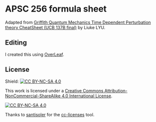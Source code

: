# APSC 256 formula sheet

Adapted from [Griffith Quantum Mechanics Time Dependent Perturbation theory CheatSheet (UCB 137B final)](https://www.overleaf.com/articles/griffith-quantum-mechanics-time-dependent-perturbation-theory-cheatsheet-ucb-137b-final/jwynrzctvqgp) by Liuke LYU.

## Editing
I created this using [OverLeaf](https://www.overleaf.com).

## License
Shield: [![CC BY-NC-SA 4.0][cc-by-nc-sa-shield]][cc-by-nc-sa]

This work is licensed under a
[Creative Commons Attribution-NonCommercial-ShareAlike 4.0 International License][cc-by-nc-sa].

[![CC BY-NC-SA 4.0][cc-by-nc-sa-image]][cc-by-nc-sa]

[cc-by-nc-sa]: http://creativecommons.org/licenses/by-nc-sa/4.0/
[cc-by-nc-sa-image]: https://licensebuttons.net/l/by-nc-sa/4.0/88x31.png
[cc-by-nc-sa-shield]: https://img.shields.io/badge/License-CC%20BY--NC--SA%204.0-lightgrey.svg

Thanks to [santisoler](https://www.github.com/santisoler) for the [cc-licenses](https://github.com/santisoler/cc-licenses) tool.

